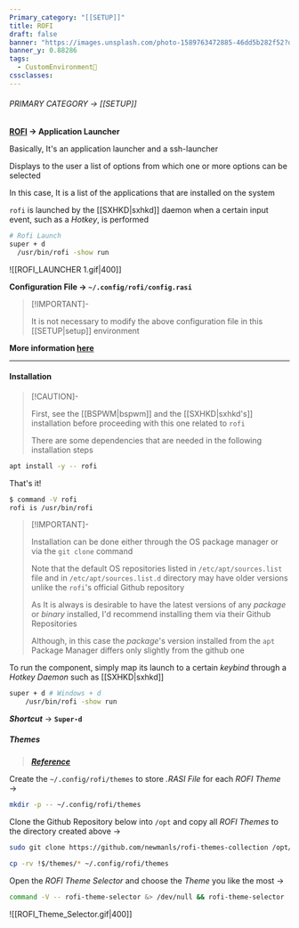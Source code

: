 ```yaml
---
Primary_category: "[[SETUP]]"
title: ROFI
draft: false
banner: "https://images.unsplash.com/photo-1589763472885-46dd5b282f52?q=80&w=1748&auto=format&fit=crop&ixlib=rb-4.0.3&ixid=M3wxMjA3fDB8MHxwaG90by1wYWdlfHx8fGVufDB8fHx8fA%3D%3D"
banner_y: 0.88286
tags:
  - CustomEnvironment🦜
cssclasses:
---
```


###### PRIMARY CATEGORY → [[SETUP]]

**[ROFI](https://github.com/davatorium/rofi) → Application Launcher**

Basically, It's an application launcher and a ssh-launcher

Displays to the user a list of options from which one or more options can be selected

In this case, It is a list of the applications that are installed on the system

`rofi` is launched by the [[SXHKD|sxhkd]] daemon when a certain input event, such as a _Hotkey_, is performed

```bash title="~/.config/sxhkd/sxhkdrc"
# Rofi Launch
super + d
  /usr/bin/rofi -show run
```


![[ROFI_LAUNCHER 1.gif|400]]

**Configuration File → `~/.config/rofi/config.rasi`**

> [!IMPORTANT]-
>
> It is not necessary to modify the above configuration file in this [[SETUP|setup]] environment

**More information [here](https://github.com/davatorium/rofi)**

---

#### Installation

> [!CAUTION]-
>
> First, see the [[BSPWM|bspwm]] and the [[SXHKD|sxhkd's]] installation before proceeding with this one related to `rofi`
>
> There are some dependencies that are needed in the following installation steps
>

```bash
apt install -y -- rofi
```

That's it!

```bash
$ command -V rofi
rofi is /usr/bin/rofi
```

> [!IMPORTANT]-
>
> Installation can be done either through the OS package manager or via the `git clone` command
>
> Note that the default OS repositories listed in `/etc/apt/sources.list` file and in `/etc/apt/sources.list.d` directory may have older versions unlike the `rofi`'s official Github repository
>
> As It is always is desirable to have the latest versions of any _package_ or _binary_ installed, I'd recommend installing them via their Github Repositories
>
> Although, in this case the _package_'s version installed from the `apt` Package Manager differs only slightly from the github one

To run the component, simply map its launch to a certain *keybind* through a *Hotkey Daemon* such as [[SXHKD|sxhkd]]

```bash title="~/.config/sxhkd/sxhkdrc"
super + d # Windows + d
	/usr/bin/rofi -show run
```

***Shortcut*** → **`Super-d`**

##### Themes

> ***[Reference](https://github.com/newmanls/rofi-themes-collection)***

Create the `~/.config/rofi/themes` to store  *.RASI File* for each *ROFI Theme* →

```bash
mkdir -p -- ~/.config/rofi/themes
```

Clone the Github Repository below into `/opt` and copy all *ROFI Themes* to the directory created above →

```bash
sudo git clone https://github.com/newmanls/rofi-themes-collection /opt/rofi
```

```bash
cp -rv !$/themes/* ~/.config/rofi/themes
```

Open the *ROFI Theme Selector* and choose the *Theme* you like the most →

```bash
command -V -- rofi-theme-selector &> /dev/null && rofi-theme-selector
```

![[ROFI_Theme_Selector.gif|400]]